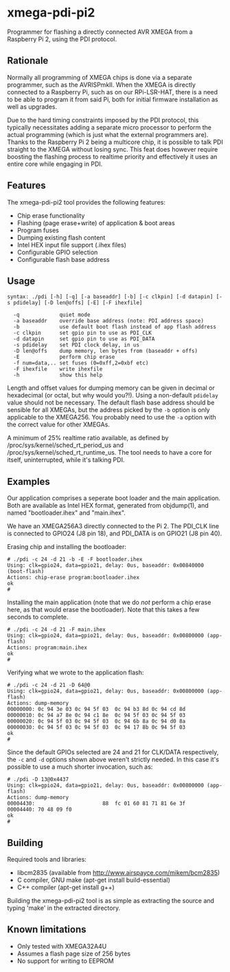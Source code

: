xmega-pdi-pi2
=============

Programmer for flashing a directly connected AVR XMEGA from a Raspberry
Pi 2, using the PDI protocol.


Rationale
---------

Normally all programming of XMEGA chips is done via a separate programmer,
such as the AVRISPmkII. When the XMEGA is directly connected to a
Raspberry Pi, such as on our RPi-LSR-HAT, there is a need to be able to
program it from said Pi, both for initial firmware installation as well
as upgrades.

Due to the hard timing constraints imposed by the PDI protocol, this
typically necessitates adding a separate micro processor to perform the
actual programming (which is just what the external programmers are).
Thanks to the Raspberry Pi 2 being a multicore chip, it is possible
to talk PDI straight to the XMEGA without losing sync. This feat does
however require boosting the flashing process to realtime priority and
effectively it uses an entire core while engaging in PDI.


Features
--------

The xmega-pdi-pi2 tool provides the following features:

  - Chip erase functionality
  - Flashing (page erase+write) of application & boot areas
  - Program fuses
  - Dumping existing flash content
  - Intel HEX input file support (.ihex files)
  - Configurable GPIO selection
  - Configurable flash base address


Usage
-----

```
syntax: ./pdi [-h] [-q] [-a baseaddr] [-b] [-c clkpin] [-d datapin] [-s pdidelay] [-D len@offs] [-E] [-F ihexfile]

  -q             quiet mode
  -a baseaddr    override base address (note: PDI address space)
  -b             use default boot flash instead of app flash address
  -c clkpin      set gpio pin to use as PDI_CLK
  -d datapin     set gpio pin to use as PDI_DATA
  -s pdidelay    set PDI clock delay, in us
  -D len@offs    dump memory, len bytes from (baseaddr + offs)
  -E             perform chip erase
  -f num=data,.. set fuses (0=0xff,2=0xbf etc)
  -F ihexfile    write ihexfile
  -h             show this help
```

Length and offset values for dumping memory can be given in decimal or
hexadecimal (or octal, but why would you?!). Using a non-default `pdidelay`
value should not be necessary. The default flash base address should be
sensible for all XMEGAs, but the address picked by the `-b` option is
only applicable to the XMEGA256. You probably need to use the `-a` option
with the correct value for other XMEGAs.

A minimum of 25% realtime ratio available, as
defined by /proc/sys/kernel/sched_rt_period_us and
/proc/sys/kernel/sched_rt_runtime_us. The tool needs to have a core
for itself, uninterrupted, while it's talking PDI.


Examples
--------

Our application comprises a seperate boot loader and the main application.
Both are available as Intel HEX format, generated from objdump(1), and
named "bootloader.ihex" and "main.ihex".

We have an XMEGA256A3 directly connected to the Pi 2. The PDI_CLK line
is connected to GPIO24 (J8 pin 18), and PDI_DATA is on GPIO21 (J8 pin 40).

Erasing chip and installing the bootloader:
```
# ./pdi -c 24 -d 21 -b -E -F bootloader.ihex
Using: clk=gpio24, data=gpio21, delay: 0us, baseaddr: 0x00840000 (boot-flash)
Actions: chip-erase program:bootloader.ihex 
ok
#
```

Installing the main application (note that we do *not* perform a chip erase
here, as that would erase the bootloader). Note that this takes a few
seconds to complete.
```
# ./pdi -c 24 -d 21 -F main.ihex
Using: clk=gpio24, data=gpio21, delay: 0us, baseaddr: 0x00800000 (app-flash)
Actions: program:main.ihex 
ok
#
```

Verifying what we wrote to the application flash:
```
# ./pdi -c 24 -d 21 -D 64@0
Using: clk=gpio24, data=gpio21, delay: 0us, baseaddr: 0x00800000 (app-flash)
Actions: dump-memory 
00000000: 0c 94 3e 03 0c 94 5f 03  0c 94 b3 8d 0c 94 cd 8d 
00000010: 0c 94 a7 8e 0c 94 c1 8e  0c 94 5f 03 0c 94 5f 03 
00000020: 0c 94 5f 03 0c 94 5f 03  0c 94 6b 8a 0c 94 d0 8a 
00000030: 0c 94 5f 03 0c 94 5f 03  0c 94 17 8b 0c 94 5f 03 
ok
#
```

Since the default GPIOs selected are 24 and 21 for CLK/DATA respectively, the
`-c` and `-d` options shown above weren't strictly needed. In this case
it's possible to use a much shorter invocation, such as:
```
# ./pdi -D 13@0x4437
Using: clk=gpio24, data=gpio21, delay: 0us, baseaddr: 0x00800000 (app-flash)
Actions: dump-memory 
00004430:                      88  fc 01 60 81 71 81 6e 3f 
00004440: 70 48 09 f0 
ok
#
```


Building
--------

Required tools and libraries:

  - libcm2835 (available from http://www.airspayce.com/mikem/bcm2835)
  - C compiler, GNU make  (apt-get install build-essential)
  - C++ compiler (apt-get install g++)


Building the xmega-pdi-pi2 tool is as simple as extracting the source
and typing 'make' in the extracted directory.


Known limitations
-----------------

  - Only tested with XMEGA32A4U
  - Assumes a flash page size of 256 bytes
  - No support for writing to EEPROM

